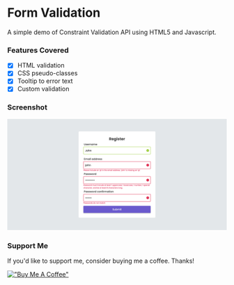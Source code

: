 # Form Validation

A simple demo of Constraint Validation API using HTML5 and Javascript.

### Features Covered

- [x] HTML validation
- [x] CSS pseudo-classes
- [x] Tooltip to error text
- [x] Custom validation

### Screenshot

![Form Validation](https://raw.githubusercontent.com/refinedguides/form-validation/main/screenshot.png)

### Support Me

If you'd like to support me, consider buying me a coffee. Thanks!

[!["Buy Me A Coffee"](https://www.buymeacoffee.com/assets/img/custom_images/orange_img.png)](https://www.buymeacoffee.com/refinedguides)
